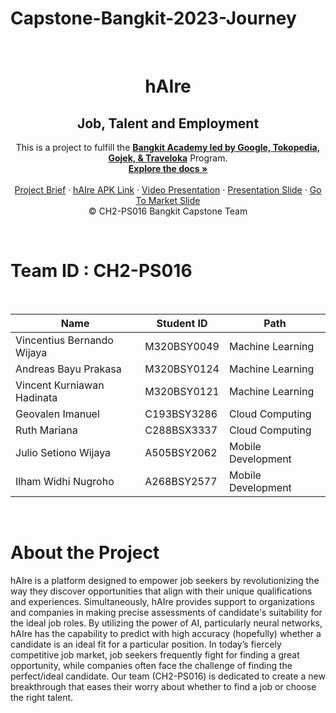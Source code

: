 
# Capstone-Bangkit-2023-Journey

<br />
<p align="center">

  <h1 align="center">hAIre</h1>
  <h2 align="center">
  Job, Talent and Employment</h2>
  
  <p align="center">
  This is a project to fulfill the  <a href="https://grow.google/intl/id_id/bangkit/"><strong>Bangkit Academy led by Google, Tokopedia, Gojek, & Traveloka</strong></a>
   Program.
    <br />
    <a href="#"><strong>Explore the docs »</strong></a>
    <br />
    <br />
    <a href="https://docs.google.com/document/d/1DQVbwINiY_tn1WOXDajkKCSGzK_uOSlE_75tRcN3J2s/edit?usp=sharing">Project Brief</a>
    ·
    <a href="https://drive.google.com/file/d/14gw-wpgNwwxJbZSwFQQBXT5xZXdqRYGD/view?usp=sharin">hAIre APK Link</a>
    ·
    <a href="https://youtu.be/apmrTKdXd-Y">Video Presentation</a>
    ·
    <a href="https://www.canva.com/design/DAF3OR4Yp-E/UzKWYMWZcxswjRFFHJFwWA/edit">Presentation Slide</a>
    ·
    <a href="https://docs.google.com/document/d/1VgMV2PWmV8mnZUahAUDedDkboGJSHnxVja93U-BlVpA/edit?usp=sharing" target="_blank">Go To Market Slide</a>
    <br />
    © CH2-PS016 Bangkit Capstone Team
  </p>
</p>
<br>

# Team ID : CH2-PS016

<br>

| Name                   | Student ID  | Path                |
| ---------------------- | ----------  | ------------------- |
| Vincentius Bernando Wijaya | M320BSY0049 | Machine Learning    |
| Andreas Bayu Prakasa       | M320BSY0124 | Machine Learning    |
| Vincent Kurniawan Hadinata | M320BSY0121 | Machine Learning    |
| Geovalen Imanuel           | C193BSY3286 | Cloud Computing     |
| Ruth Mariana               | C288BSX3337 | Cloud Computing     |
| Julio Setiono Wijaya       | A505BSY2062 | Mobile Development  |
| Ilham Widhi Nugroho        | A268BSY2577 | Mobile Development  |

<br>

# About the Project

hAIre is a platform designed to empower job seekers by revolutionizing the way they discover opportunities that align with their unique qualifications and experiences. Simultaneously, hAIre provides support to organizations and companies in making precise assessments of candidate's suitability for the ideal job roles. By utilizing the power of AI, particularly neural networks, hAIre has the capability to predict with high accuracy (hopefully) whether a candidate is an ideal fit for a particular position. In today’s fiercely competitive job market, job seekers frequently fight for finding a great opportunity, while companies often face the challenge of finding the perfect/ideal candidate. Our team (CH2-PS016) is dedicated to create a new breakthrough that eases their worry about whether to find a job or choose the right talent.
